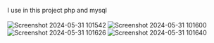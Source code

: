 I use in this project php and mysql <br><br>
![Screenshot 2024-05-31 101542](https://github.com/yassir150/Your-doctor/assets/112581277/05bc0e48-0df9-42ca-9ce0-64c320f5a992)
![Screenshot 2024-05-31 101600](https://github.com/yassir150/Your-doctor/assets/112581277/8447deff-95f4-49ab-bffc-5c1e7cee4ff9)
![Screenshot 2024-05-31 101626](https://github.com/yassir150/Your-doctor/assets/112581277/0e2fa4be-4cc1-4f42-9968-127ac84dcef5)
![Screenshot 2024-05-31 101640](https://github.com/yassir150/Your-doctor/assets/112581277/5632194c-0cbe-450a-a209-65667688a100)
